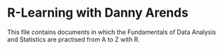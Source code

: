 # R-Learning with Danny Arends

This file contains documents in which the Fundamentals of Data Analysis and Statistics are practised from A to Z with R.
